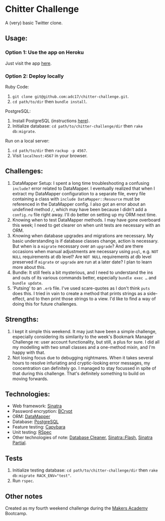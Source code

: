 # Chitter Challenge

A (very) basic Twitter clone.

## Usage:

### Option 1: Use the app on Heroku
Just visit the app [here](http://chitter-17.herokuapp.com/chitter-newsfeed).

### Option 2: Deploy locally
Ruby Code:
1. `git clone git@github.com:adc17/chitter-challenge.git`.
2. `cd path/to/dir` then `bundle install`.

PostgreSQL:
1. Install PostgreSQL (instructions [here](https://www.postgresql.org/download/)).
2. Initialize database: `cd path/to/chitter-challenge/dir` then `rake db:migrate`.

Run on a local server:
1. `cd path/to/dir` then `rackup -p 4567`.
2. Visit `localhost:4567` in your browser.

## Challenges:

1. DataMapper Setup: I spent a long time troubleshooting a confusing `include?` error related to DataMapper. I eventually realized that when I extract my DataMapper configuration to a separate file, every file containing a class with `include DataMapper::Resource` must be referenced in the DataMapper config. I also got an error about an undefined method `/`, which may have been because I didn't add a `config.ru` file right away. I'll do better on setting up my ORM next time.
2. Knowing when to test DataMapper methods. I may have gone overboard this week; I need to get clearer on when unit tests are necessary with an ORM.
3. Knowing when database upgrades and migrations are necessary. My basic understanding is if database classes change, action is necessary. But when is a `migrate` necessary over an `upgrade`? And are there occasions when manual adjustments are necessary using `psql`, e.g. `NOT NULL` requirements at db level? Are `NOT NULL` requirements at db level preserved if `migrate` or `upgrade` are run at a later date? I plan to learn more about this.
4. Bundle: It still feels a bit mysterious, and I need to understand the ins and outs of its various commands better, especially `bundle exec …` and `bundle update`.
5. 'Putsing' to an `.erb` file. I've used scare-quotes as I don't think `puts` does this. I tried in vain to create a method that prints strings as a side-effect, and to then print those strings to a view. I'd like to find a way of doing this for future challenges.


## Strengths:

1. I kept it simple this weekend. It may just have been a simple challenge, especially considering its similarity to the week's Bookmark Manager Challenge re: user account functionality, but still, a plus for sure. I did all my modelling with two small classes and a one-method mixin, and I'm happy with that.
2. Not losing focus due to debugging nightmares. When it takes several hours to resolve infuriating and cryptic-looking error messages, my concentration can definitely go. I managed to stay focussed in spite of that during this challenge. That's definitely something to build on moving forwards.


## Technologies:

* Web framework: [Sinatra](http://www.sinatrarb.com/)
* Password encryption: [BCrypt](https://github.com/codahale/bcrypt-ruby)
* ORM: [DataMapper](http://datamapper.org/)
* Database: [PostgreSQL](https://www.postgresql.org/)
* Feature testing: [Capybara](https://github.com/teamcapybara/capybara)
* Unit testing: [RSpec](http://rspec.info/)
* Other technologies of note: [Database Cleaner](https://github.com/DatabaseCleaner/database_cleaner), [Sinatra::Flash](https://github.com/SFEley/sinatra-flash), [Sinatra Partial](https://github.com/yb66/Sinatra-Partial).

## Tests

1. Initialize testing database: `cd path/to/chitter-challenge/dir` then `rake db:migrate RACK_ENV="test"`.
2. Run `rspec`.

## Other notes

Created as my fourth weekend challenge during the [Makers Academy](http://www.makersacademy.com) Bootcamp.
